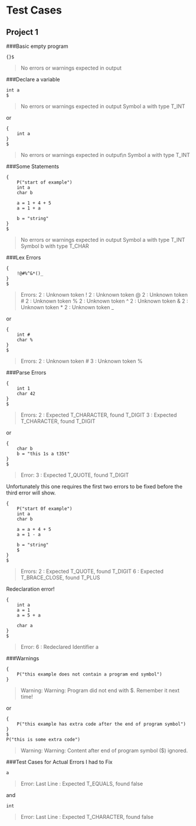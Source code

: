 Test Cases
==========

Project 1
---------
###Basic empty program
```
{}$
```
> No errors or warnings expected in output

###Declare a variable
```
int a
$
```
> No errors or warnings expected in output
> Symbol a with type T_INT

or
```
{
    int a
}
$
```
> No errors or warnings expected in output\n
> Symbol a with type T_INT

###Some Statements
```
{
    P("start of example")
    int a
    char b
    
    a = 1 + 4 + 5
    a = 1 + a
    
    b = "string"
}
$
```
> No errors or warnings expected in output
> Symbol a with type T_INT
> Symbol b with type T_CHAR

###Lex Errors
```
{
    !@#%^&*()_
}
$
```
>Errors:
>2 : Unknown token !
>2 : Unknown token @
>2 : Unknown token #
>2 : Unknown token %
>2 : Unknown token ^
>2 : Unknown token &
>2 : Unknown token \*
>2 : Unknown token \_

or
```
{
    int #
    char %
}
$
```
>Errors:
>2 : Unknown token #
>3 : Unknown token %

###Parse Errors
```
{
    int 1
    char 42
}
$
```
>Errors:
>2 : Expected T_CHARACTER, found T_DIGIT
>3 : Expected T_CHARACTER, found T_DIGIT

or
```
{
    char b
    b = "this 1s a t35t"
}
$
```
>Error:
>3 : Expected T_QUOTE, found T_DIGIT

Unfortunately this one requires the first two errors to be fixed before the third error will show.
```
{
    P("start 0f example")
    int a
    char b
    
    a = a + 4 + 5
    a = 1 - a
    
    b = "string"
    $
}
$
```
>Errors:
>2 : Expected T_QUOTE, found T_DIGIT
>6 : Expected T_BRACE_CLOSE, found T_PLUS

Redeclaration error!
```
{
    int a
    a = 1
    a = 5 + a
    
    char a
}
$
```
>Error:
>6 : Redeclared Identifier a

###Warnings
```
{
    P("this example does not contain a program end symbol")
}
```
>Warning:
>Warning: Program did not end with $. Remember it next time!

or
```
{
    P("this example has extra code after the end of program symbol")
}
$
P("this is some extra code")
```
>Warning:
>Warning: Content after end of program symbol ($) ignored.

###Test Cases for Actual Errors I had to Fix
```
a
```
>Error:
>Last Line : Expected T_EQUALS, found false

and
```
int
```
>Error:
>Last Line : Expected T_CHARACTER, found false